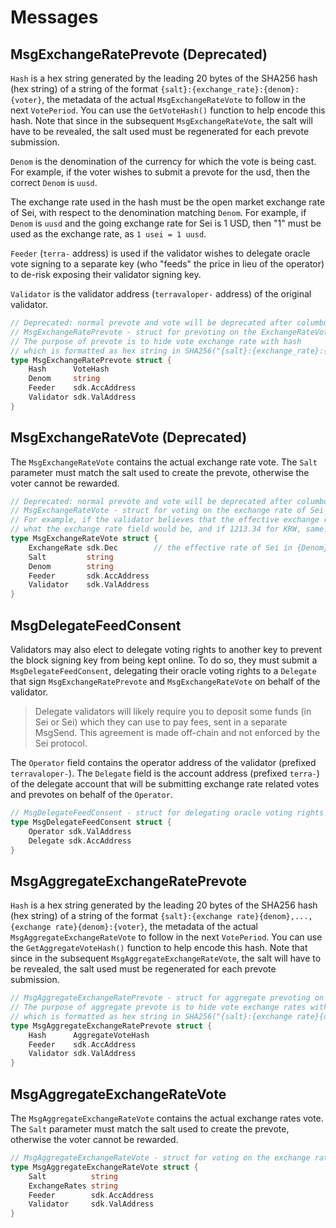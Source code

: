 <!--
order: 4
-->

# Messages

## MsgExchangeRatePrevote (Deprecated)

`Hash` is a hex string generated by the leading 20 bytes of the SHA256 hash (hex string) of a string of the format `{salt}:{exchange_rate}:{denom}:{voter}`, the metadata of the actual `MsgExchangeRateVote` to follow in the next `VotePeriod`. You can use the `GetVoteHash()` function to help encode this hash. Note that since in the subsequent `MsgExchangeRateVote`, the salt will have to be revealed, the salt used must be regenerated for each prevote submission.

`Denom` is the denomination of the currency for which the vote is being cast. For example, if the voter wishes to submit a prevote for the usd, then the correct `Denom` is `uusd`.

The exchange rate used in the hash must be the open market exchange rate of Sei, with respect to the denomination matching `Denom`. For example, if `Denom` is `uusd` and the going exchange rate for Sei is 1 USD, then "1" must be used as the exchange rate, as `1 usei = 1 uusd`.

`Feeder` (`terra-` address) is used if the validator wishes to delegate oracle vote signing to a separate key (who "feeds" the price in lieu of the operator) to de-risk exposing their validator signing key.

`Validator` is the validator address (`terravaloper-` address) of the original validator.


```go
// Deprecated: normal prevote and vote will be deprecated after columbus-4
// MsgExchangeRatePrevote - struct for prevoting on the ExchangeRateVote.
// The purpose of prevote is to hide vote exchange rate with hash
// which is formatted as hex string in SHA256("{salt}:{exchange_rate}:{denom}:{voter}")
type MsgExchangeRatePrevote struct {
	Hash      VoteHash
	Denom     string
	Feeder    sdk.AccAddress
	Validator sdk.ValAddress
}
```

## MsgExchangeRateVote (Deprecated)

The `MsgExchangeRateVote` contains the actual exchange rate vote. The `Salt` parameter must match the salt used to create the prevote, otherwise the voter cannot be rewarded.

```go
// Deprecated: normal prevote and vote will be deprecated after columbus-4
// MsgExchangeRateVote - struct for voting on the exchange rate of Sei denominated in various Sei assets.
// For example, if the validator believes that the effective exchange rate of Sei in USD is 10.39, that's
// what the exchange rate field would be, and if 1213.34 for KRW, same.
type MsgExchangeRateVote struct {
	ExchangeRate sdk.Dec        // the effective rate of Sei in {Denom}
	Salt         string
	Denom        string
	Feeder       sdk.AccAddress
	Validator    sdk.ValAddress
}
```

## MsgDelegateFeedConsent

Validators may also elect to delegate voting rights to another key to prevent the block signing key from being kept online. To do so, they must submit a `MsgDelegateFeedConsent`, delegating their oracle voting rights to a `Delegate` that sign `MsgExchangeRatePrevote` and `MsgExchangeRateVote` on behalf of the validator.

> Delegate validators will likely require you to deposit some funds (in Sei or Sei) which they can use to pay fees, sent in a separate MsgSend. This agreement is made off-chain and not enforced by the Sei protocol.

The `Operator` field contains the operator address of the validator (prefixed `terravaloper-`). The `Delegate` field is the account address (prefixed `terra-`) of the delegate account that will be submitting exchange rate related votes and prevotes on behalf of the `Operator`.

```go
// MsgDelegateFeedConsent - struct for delegating oracle voting rights to another address.
type MsgDelegateFeedConsent struct {
	Operator sdk.ValAddress
	Delegate sdk.AccAddress
}
```

## MsgAggregateExchangeRatePrevote

`Hash` is a hex string generated by the leading 20 bytes of the SHA256 hash (hex string) of a string of the format `{salt}:{exchange rate}{denom},...,{exchange rate}{denom}:{voter}`, the metadata of the actual `MsgAggregateExchangeRateVote` to follow in the next `VotePeriod`. You can use the `GetAggregateVoteHash()` function to help encode this hash. Note that since in the subsequent `MsgAggregateExchangeRateVote`, the salt will have to be revealed, the salt used must be regenerated for each prevote submission.

```go
// MsgAggregateExchangeRatePrevote - struct for aggregate prevoting on the ExchangeRateVote.
// The purpose of aggregate prevote is to hide vote exchange rates with hash
// which is formatted as hex string in SHA256("{salt}:{exchange rate}{denom},...,{exchange rate}{denom}:{voter}")
type MsgAggregateExchangeRatePrevote struct {
	Hash      AggregateVoteHash
	Feeder    sdk.AccAddress
	Validator sdk.ValAddress
}
```

## MsgAggregateExchangeRateVote

The `MsgAggregateExchangeRateVote` contains the actual exchange rates vote. The `Salt` parameter must match the salt used to create the prevote, otherwise the voter cannot be rewarded.

```go
// MsgAggregateExchangeRateVote - struct for voting on the exchange rates of Sei denominated in various Sei assets.
type MsgAggregateExchangeRateVote struct {
	Salt          string
	ExchangeRates string
	Feeder        sdk.AccAddress
	Validator     sdk.ValAddress
}
```
